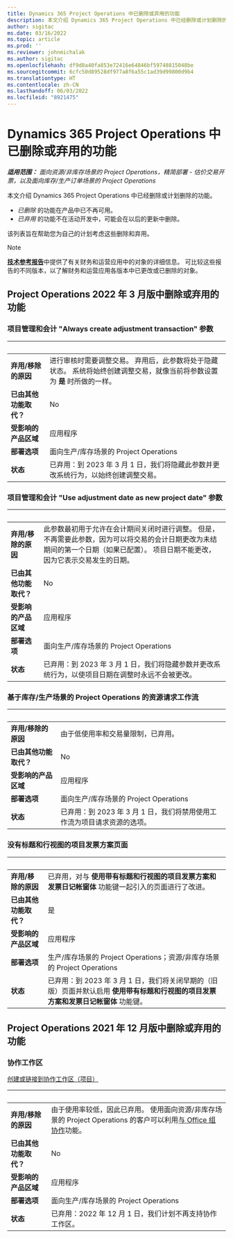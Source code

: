 ```yaml
---
title: Dynamics 365 Project Operations 中已删除或弃用的功能
description: 本文介绍 Dynamics 365 Project Operations 中已经删除或计划删除的功能。
author: sigitac
ms.date: 03/16/2022
ms.topic: article
ms.prod: ''
ms.reviewer: johnmichalak
ms.author: sigitac
ms.openlocfilehash: df9d8a40fa853e72416e64846bf59748815048be
ms.sourcegitcommit: 6cfc50d89528df977a8f6a55c1ad39d99800d9b4
ms.translationtype: HT
ms.contentlocale: zh-CN
ms.lasthandoff: 06/03/2022
ms.locfileid: "8921475"
---
```

# <a name="removed-or-deprecated-features-in-dynamics-365-project-operations"></a>Dynamics 365 Project Operations 中已删除或弃用的功能

_**适用范围：** 面向资源/非库存场景的 Project Operations，精简部署 - 估价交易开票，以及面向库存/生产订单场景的 Project Operations_

本文介绍 Dynamics 365 Project Operations 中已经删除或计划删除的功能。

- *已删除* 的功能在产品中已不再可用。
- *已弃用* 的功能不在活动开发中，可能会在以后的更新中删除。

该列表旨在帮助您为自己的计划考虑这些删除和弃用。

> [!NOTE]
> [**技术参考报告**](/dynamics/s-e/global/axtechrefrep_61)中提供了有关财务和运营应用中的对象的详细信息。 可比较这些报告的不同版本，以了解财务和运营应用各版本中已更改或已删除的对象。

## <a name="features-removed-or-deprecated-in-the-project-operations-march-2022-release"></a>Project Operations 2022 年 3 月版中删除或弃用的功能

### <a name="project-management-and-accounting-always-create-adjustment-transaction-parameter"></a>项目管理和会计 "Always create adjustment transaction" 参数

| &nbsp; | &nbsp; |
|--------|--------|
| **弃用/移除的原因** | 进行审核时需要调整交易。 弃用后，此参数将处于隐藏状态。 系统将始终创建调整交易，就像当前将参数设置为 **是** 时所做的一样。 |
| **已由其他功能取代？** | No |
| **受影响的产品区域** | 应用程序 |
| **部署选项** | 面向生产/库存场景的 Project Operations |
| **状态** | 已弃用：到 2023 年 3 月 1 日，我们将隐藏此参数并更改系统行为，以始终创建调整交易。 |

### <a name="project-management-and-accounting-use-adjustment-date-as-new-project-date-parameter"></a>项目管理和会计 "Use adjustment date as new project date" 参数

| &nbsp; | &nbsp; |
|--------|--------|
| **弃用/移除的原因** | 此参数最初用于允许在会计期间关闭时进行调整。 但是，不再需要此参数，因为可以将交易的会计日期更改为未结期间的第一个日期（如果已配置）。 项目日期不能更改，因为它表示交易发生的日期。 |
| **已由其他功能取代？** | No |
| **受影响的产品区域** | 应用程序 |
| **部署选项** | 面向生产/库存场景的 Project Operations |
| **状态** | 已弃用：到 2023 年 3 月 1 日，我们将隐藏参数并更改系统行为，以使项目日期在调整时永远不会被更改。 |

### <a name="resource-request-workflow-in-project-operations-for-stockedproduction-based-scenarios"></a>基于库存/生产场景的 Project Operations 的资源请求工作流

| &nbsp; | &nbsp; |
|--------|--------|
| **弃用/移除的原因** | 由于低使用率和交易量限制，已弃用。 |
| **已由其他功能取代？** | No |
| **受影响的产品区域** | 应用程序 |
| **部署选项** | 面向生产/库存场景的 Project Operations |
| **状态** | 已弃用：到 2023 年 3 月 1 日，我们将禁用使用工作流为项目请求资源的选项。 |

### <a name="project-invoice-proposal-page-without-header-and-lines-views"></a>没有标题和行视图的项目发票方案页面

| &nbsp; | &nbsp; |
|--------|--------|
| **弃用/移除的原因** | 已弃用，对与 **使用带有标题和行视图的项目发票方案和发票日记帐窗体** 功能键一起引入的页面进行了改进。 |
| **已由其他功能取代？** | 是 |
| **受影响的产品区域** | 应用程序 |
| **部署选项** | 生产/库存场景的 Project Operations；资源/非库存场景的 Project Operations |
| **状态** | 已弃用：到 2023 年 3 月 1 日，我们将关闭早期的（旧版）页面并默认启用 **使用带有标题和行视图的项目发票方案和发票日记帐窗体** 功能键。 |

## <a name="features-removed-or-deprecated-in-the-project-operations-december-2021-release"></a>Project Operations 2021 年 12 月版中删除或弃用的功能

### <a name="collaboration-workspaces"></a>协作工作区

[创建或链接到协作工作区（项目）](/dynamicsax-2012/appuser-itpro/create-or-link-to-a-collaboration-workspace-project)

| &nbsp; | &nbsp; |
|--------|--------|
| **弃用/移除的原因** | 由于使用率较低，因此已弃用。 使用面向资源/非库存场景的 Project Operations 的客户可以利用[与 Office 组协作](../project-management/collaboration-groups.md)功能。 |
| **已由其他功能取代？** | No |
| **受影响的产品区域** | 应用程序  |
| **部署选项** | 面向生产/库存场景的 Project Operations |
| **状态** | 已弃用：2022 年 12 月 1 日，我们计划不再支持协作工作区。 |
